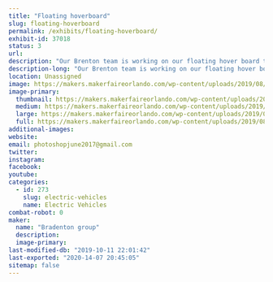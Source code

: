 ```yaml
---
title: "Floating hoverboard"
slug: floating-hoverboard
permalink: /exhibits/floating-hoverboard/
exhibit-id: 37018
status: 3
url: 
description: "Our Brenton team is working on our floating hover board to experiment science, computer science and technology."
description-long: "Our Brenton team is working on our floating hover board to experiment science, computer science and technology."
location: Unassigned
image: https://makers.makerfaireorlando.com/wp-content/uploads/2019/08/back-to-the-future.jpg
image-primary:
  thumbnail: https://makers.makerfaireorlando.com/wp-content/uploads/2019/08/back-to-the-future-150x150.jpg
  medium: https://makers.makerfaireorlando.com/wp-content/uploads/2019/08/back-to-the-future-300x222.jpg
  large: https://makers.makerfaireorlando.com/wp-content/uploads/2019/08/back-to-the-future.jpg
  full: https://makers.makerfaireorlando.com/wp-content/uploads/2019/08/back-to-the-future.jpg
additional-images:
website: 
email: photoshopjune2017@gmail.com
twitter: 
instagram: 
facebook: 
youtube: 
categories:
  - id: 273
    slug: electric-vehicles
    name: Electric Vehicles
combat-robot: 0
maker:
  name: "Bradenton group"
  description:
  image-primary: 
last-modified-db: "2019-10-11 22:01:42"
last-exported: "2020-14-07 20:45:05"
sitemap: false
---
```

